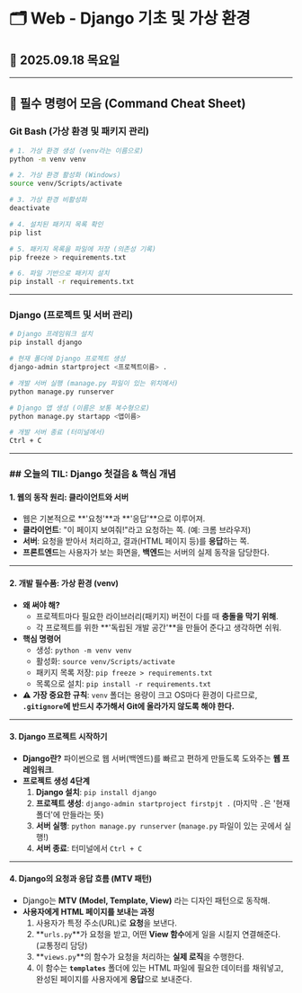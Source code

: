 # 🗂️ Web - Django 기초 및 가상 환경

## 📅 2025.09.18 목요일

---

## 📌 필수 명령어 모음 (Command Cheat Sheet)

### Git Bash (가상 환경 및 패키지 관리)

```bash
# 1. 가상 환경 생성 (venv라는 이름으로)
python -m venv venv

# 2. 가상 환경 활성화 (Windows)
source venv/Scripts/activate

# 3. 가상 환경 비활성화
deactivate

# 4. 설치된 패키지 목록 확인
pip list

# 5. 패키지 목록을 파일에 저장 (의존성 기록)
pip freeze > requirements.txt

# 6. 파일 기반으로 패키지 설치
pip install -r requirements.txt
```
---
### Django (프로젝트 및 서버 관리)

```bash
# Django 프레임워크 설치
pip install django

# 현재 폴더에 Django 프로젝트 생성
django-admin startproject <프로젝트이름> .

# 개발 서버 실행 (manage.py 파일이 있는 위치에서)
python manage.py runserver

# Django 앱 생성 (이름은 보통 복수형으로)
python manage.py startapp <앱이름>

# 개발 서버 종료 (터미널에서)
Ctrl + C
```
---
### ## 오늘의 TIL: Django 첫걸음 & 핵심 개념

#### **1. 웹의 동작 원리: 클라이언트와 서버**
* 웹은 기본적으로 **'요청'**과 **'응답'**으로 이루어져.
* **클라이언트**: "이 페이지 보여줘!"라고 요청하는 쪽. (예: 크롬 브라우저)
* **서버**: 요청을 받아서 처리하고, 결과(HTML 페이지 등)를 **응답**하는 쪽.
* **프론트엔드**는 사용자가 보는 화면을, **백엔드**는 서버의 실제 동작을 담당한다.

---

#### **2. 개발 필수품: 가상 환경 (venv)**
* **왜 써야 해?**
    * 프로젝트마다 필요한 라이브러리(패키지) 버전이 다를 때 **충돌을 막기 위해**.
    * 각 프로젝트를 위한 **'독립된 개발 공간'**을 만들어 준다고 생각하면 쉬워.
* **핵심 명령어**
    * 생성: `python -m venv venv`
    * 활성화: `source venv/Scripts/activate`
    * 패키지 목록 저장: `pip freeze > requirements.txt`
    * 목록으로 설치: `pip install -r requirements.txt`
* **⚠️ 가장 중요한 규칙**: `venv` 폴더는 용량이 크고 OS마다 환경이 다르므로, **`.gitignore`에 반드시 추가해서 Git에 올라가지 않도록 해야 한다.**

---

#### **3. Django 프로젝트 시작하기**
* **Django란?** 파이썬으로 웹 서버(백엔드)를 빠르고 편하게 만들도록 도와주는 **웹 프레임워크**.
* **프로젝트 생성 4단계**
    1.  **Django 설치**: `pip install django`
    2.  **프로젝트 생성**: `django-admin startproject firstpjt .` (마지막 `.`은 '현재 폴더'에 만들라는 뜻)
    3.  **서버 실행**: `python manage.py runserver` (`manage.py` 파일이 있는 곳에서 실행!)
    4.  **서버 종료**: 터미널에서 `Ctrl + C`

---

#### **4. Django의 요청과 응답 흐름 (MTV 패턴)**
* Django는 **MTV (Model, Template, View)** 라는 디자인 패턴으로 동작해.
* **사용자에게 HTML 페이지를 보내는 과정**
    1.  사용자가 특정 주소(URL)로 **요청**을 보낸다.
    2.  **`urls.py`**가 요청을 받고, 어떤 **View 함수**에게 일을 시킬지 연결해준다. (교통정리 담당)
    3.  **`views.py`**의 함수가 요청을 처리하는 **실제 로직**을 수행한다.
    4.  이 함수는 **`templates`** 폴더에 있는 HTML 파일에 필요한 데이터를 채워넣고, 완성된 페이지를 사용자에게 **응답**으로 보내준다.
